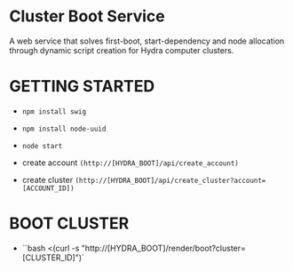 Cluster Boot Service
====================

A web service that solves first-boot, start-dependency and node allocation through dynamic script
creation for Hydra computer clusters.

GETTING STARTED
===============

 - ``npm install swig``
 - ``npm install node-uuid``
 - ``node start``

 - create account ``(http://[HYDRA_BOOT]/api/create_account)``
 - create cluster ``(http://[HYDRA_BOOT]/api/create_cluster?account=[ACCOUNT_ID])``

BOOT CLUSTER
============

 - ``bash <(curl -s "http://[HYDRA_BOOT]/render/boot?cluster=[CLUSTER_ID]")`

